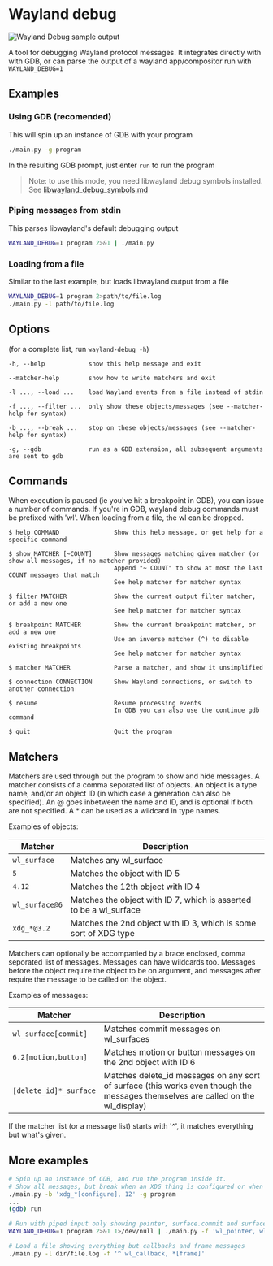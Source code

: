 # Wayland debug

![Wayland Debug sample output](https://i.imgur.com/CliJAqn.png)

A tool for debugging Wayland protocol messages. It integrates directly with with GDB, or can parse the output of a wayland app/compositor run with `WAYLAND_DEBUG=1`

## Examples

### Using GDB (recomended)
This will spin up an instance of GDB with your program
```bash
./main.py -g program
```
In the resulting GDB prompt, just enter `run` to run the program

> Note: to use this mode, you need libwayland debug symbols installed. See [libwayland_debug_symbols.md](libwayland_debug_symbols.md)

### Piping messages from stdin
This parses libwayland's default debugging output
```bash
WAYLAND_DEBUG=1 program 2>&1 | ./main.py
```

### Loading from a file
Similar to the last example, but loads libwayland output from a file
```bash
WAYLAND_DEBUG=1 program 2>path/to/file.log
./main.py -l path/to/file.log
```

## Options
(for a complete list, run `wayland-debug -h`)
```
-h, --help            show this help message and exit

--matcher-help        show how to write matchers and exit

-l ..., --load ...    load Wayland events from a file instead of stdin

-f ..., --filter ...  only show these objects/messages (see --matcher-help for syntax)

-b ..., --break ...   stop on these objects/messages (see --matcher-help for syntax)

-g, --gdb             run as a GDB extension, all subsequent arguments are sent to gdb
```

## Commands
When execution is paused (ie you've hit a breakpoint in GDB), you can issue a number of commands. If you're in GDB, wayland debug commands must be prefixed with 'wl'. When loading from a file, the wl can be dropped.
```
$ help COMMAND               Show this help message, or get help for a specific command

$ show MATCHER [~COUNT]      Show messages matching given matcher (or show all messages, if no matcher provided)
                             Append "~ COUNT" to show at most the last COUNT messages that match
                             See help matcher for matcher syntax

$ filter MATCHER             Show the current output filter matcher, or add a new one
                             See help matcher for matcher syntax

$ breakpoint MATCHER         Show the current breakpoint matcher, or add a new one
                             Use an inverse matcher (^) to disable existing breakpoints
                             See help matcher for matcher syntax

$ matcher MATCHER            Parse a matcher, and show it unsimplified

$ connection CONNECTION      Show Wayland connections, or switch to another connection

$ resume                     Resume processing events
                             In GDB you can also use the continue gdb command

$ quit                       Quit the program
```

## Matchers
Matchers are used through out the program to show and hide messages. A matcher consists of a comma seporated list of objects. An object is a type name, and/or an object ID (in which case a generation can also be specified). An @ goes inbetween the name and ID, and is optional if both are not specified. A * can be used as a wildcard in type names.

Examples of objects:

| Matcher | Description |
| --- | --- |
| `wl_surface`   | Matches any wl_surface |
| `5`            | Matches the object with ID 5 |
| `4.12`         | Matches the 12th object with ID 4 |
| `wl_surface@6` | Matches the object with ID 7, which is asserted to be a wl_surface |
| `xdg_*@3.2`    | Matches the 2nd object with ID 3, which is some sort of XDG type |

Matchers can optionally be accompanied by a brace enclosed, comma seporated list of messages. Messages can have wildcards too. Messages before the object require the object to be on argument, and messages after require the message to be called on the object.

Examples of messages:

| Matcher | Description |
| --- | --- |
| `wl_surface[commit]`   | Matches commit messages on wl_surfaces |
| `6.2[motion,button]`   | Matches motion or button messages on the 2nd object with ID 6 |
| `[delete_id]*_surface` | Matches delete_id messages on any sort of surface (this works even though the messages themselves are called on the wl_display) |

If the matcher list (or a message list) starts with '^', it matches everything but what's given.

## More examples
```bash
# Spin up an instance of GDB, and run the program inside it.
# Show all messages, but break when an XDG thing is configured or when object ID 12 is used
./main.py -b 'xdg_*[configure], 12' -g program
...
(gdb) run

# Run with piped input only showing pointer, surface.commit and surface.destroy messages
WAYLAND_DEBUG=1 program 2>&1 1>/dev/null | ./main.py -f 'wl_pointer, wl_surface[commit, destroy]'

# Load a file showing everything but callbacks and frame messages
./main.py -l dir/file.log -f '^ wl_callback, *[frame]'
```
